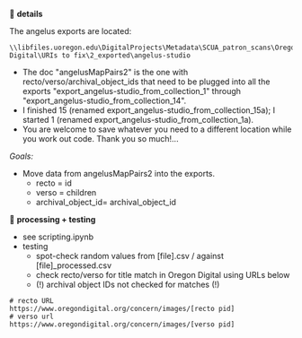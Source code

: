 🔺 **details**  

The angelus exports are located: 
```
\\libfiles.uoregon.edu\DigitalProjects\Metadata\SCUA_patron_scans\Oregon Digital\URIs to fix\2_exported\angelus-studio
```

- The doc "angelusMapPairs2" is the one with recto/verso/archival_object_ids that need to be plugged into all the exports "export_angelus-studio_from_collection_1" through "export_angelus-studio_from_collection_14". 
- I finished 15 (renamed export_angelus-studio_from_collection_15a); I started 1 (renamed export_angelus-studio_from_collection_1a). 
- You are welcome to save whatever you need to a different location while you work out code. Thank you so much!...

*Goals:*  
- Move data from angelusMapPairs2 into the exports.
    - recto = id
    - verso = children
    - archival_object_id= archival_object_id

🔺 **processing + testing**
- see scripting.ipynb
- testing
    - spot-check random values from [file].csv / against [file]_processed.csv
    - check recto/verso for title match in Oregon Digital using URLs below
    - (!) archival object IDs not checked for matches (!)

```
# recto URL
https://www.oregondigital.org/concern/images/[recto pid]
# verso url
https://www.oregondigital.org/concern/images/[verso pid]
```
